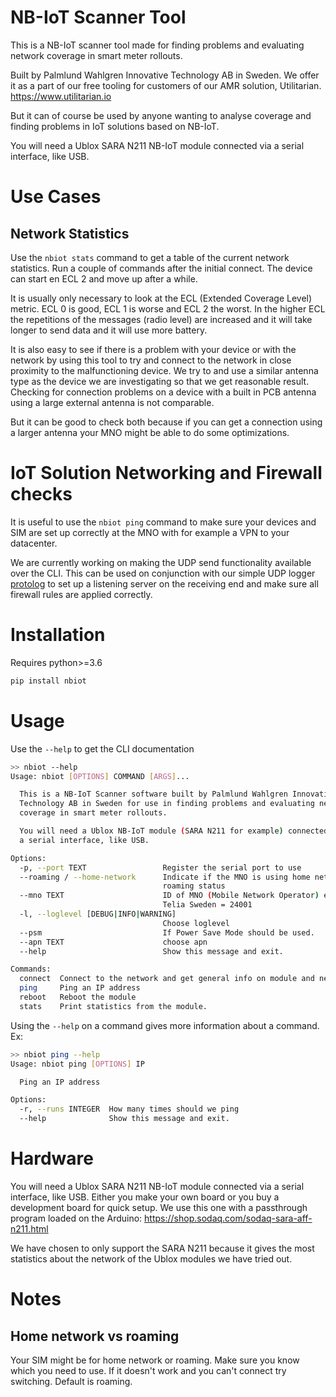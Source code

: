 # NB-IoT Scanner Tool

This is a NB-IoT scanner tool made for finding problems and evaluating
network coverage in smart meter rollouts.

Built by Palmlund Wahlgren Innovative Technology AB in Sweden. We offer it
as a part of our free tooling for customers of our AMR solution,
Utilitarian. https://www.utilitarian.io

But it can of course be used by anyone wanting to analyse coverage and
finding problems in IoT solutions based on NB-IoT.

You will need a Ublox SARA N211 NB-IoT module connected via a serial
interface, like USB.

# Use Cases

## Network Statistics

Use the `nbiot stats` command to get a table of the current network statistics. 
Run a couple of commands after the initial connect. The device can start en ECL 2 and 
move up after a while.

It is usually only necessary to look at the ECL (Extended Coverage Level) metric. 
ECL 0 is good, ECL 1 is worse and ECL 2 the worst. In the higher ECL the repetitions 
of the messages (radio level) are increased and it will take longer to send data and 
it will use more battery.

It is also easy to see if there is a problem with your device or with the network by 
using this tool to try and connect to the network in close proximity to the 
malfunctioning device. We try to and use a similar antenna type as the device we are 
investigating so that we get reasonable result. Checking for connection problems on a 
device with a built in PCB antenna  using a large external antenna is not comparable.

But it can be good to check both because if you can get a connection using a larger 
antenna your MNO might be able to do some optimizations.  

# IoT Solution Networking and Firewall checks

It is useful to use the `nbiot ping` command to make sure your devices and SIM are set 
up correctly at the MNO with for example a VPN to your datacenter.

We are currently working on making the UDP send functionality available over the CLI.
This can be used on conjunction with our simple UDP logger 
[protolog](https://github.com/pwitab/protolog) to set up a listening server on the 
receiving end and make sure all firewall rules are applied correctly.

# Installation

Requires python>=3.6

```bash
pip install nbiot
```

# Usage

Use the `--help` to get the CLI documentation

```bash
>> nbiot --help
Usage: nbiot [OPTIONS] COMMAND [ARGS]...

  This is a NB-IoT Scanner software built by Palmlund Wahlgren Innovative
  Technology AB in Sweden for use in finding problems and evaluating network
  coverage in smart meter rollouts.

  You will need a Ublox NB-IoT module (SARA N211 for example) connected via
  a serial interface, like USB.

Options:
  -p, --port TEXT                 Register the serial port to use
  --roaming / --home-network      Indicate if the MNO is using home network or
                                  roaming status
  --mno TEXT                      ID of MNO (Mobile Network Operator) ex.
                                  Telia Sweden = 24001
  -l, --loglevel [DEBUG|INFO|WARNING]
                                  Choose loglevel
  --psm                           If Power Save Mode should be used.
  --apn TEXT                      choose apn
  --help                          Show this message and exit.

Commands:
  connect  Connect to the network and get general info on module and network
  ping     Ping an IP address
  reboot   Reboot the module
  stats    Print statistics from the module.


```

Using the `--help` on a command gives more information about a command. Ex:

```bash
>> nbiot ping --help
Usage: nbiot ping [OPTIONS] IP

  Ping an IP address

Options:
  -r, --runs INTEGER  How many times should we ping
  --help              Show this message and exit.
```

# Hardware

You will need a Ublox SARA N211 NB-IoT module connected via a serial interface, like USB.
Either you make your own board or you buy a development board for quick setup.
We use this one with a passthrough program loaded on the Arduino: https://shop.sodaq.com/sodaq-sara-aff-n211.html

We have chosen to only support the SARA N211 because it gives the most statistics about 
the network of the Ublox modules we have tried out. 


# Notes

## Home network vs roaming
Your SIM might be for home network or roaming. Make sure you know which you need to 
use. If it doesn't work and you can't connect try switching. Default is roaming.
